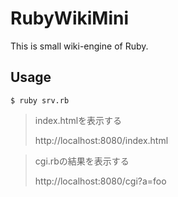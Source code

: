 # RubyWikiMini
 
This is small wiki-engine of Ruby.

## Usage

```
$ ruby srv.rb
```

> index.htmlを表示する
>
> http://localhost:8080/index.html

> cgi.rbの結果を表示する
>
> http://localhost:8080/cgi?a=foo
